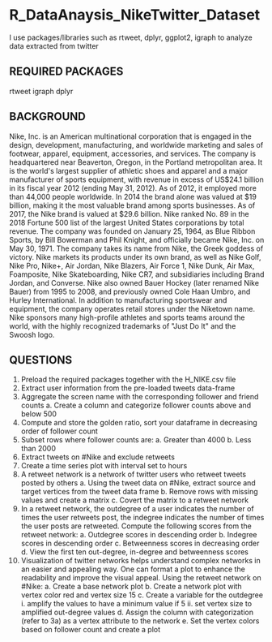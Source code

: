 # R_DataAnaysis_NikeTwitter_Dataset
I use packages/libraries such as rtweet, dplyr, ggplot2, igraph to analyze data extracted from twitter
## REQUIRED PACKAGES
rtweet igraph dplyr
## BACKGROUND
Nike, Inc. is an American multinational corporation that is engaged in the design, development,
manufacturing, and worldwide marketing and sales of footwear, apparel, equipment, accessories, and
services. The company is headquartered near Beaverton, Oregon, in the Portland metropolitan area. It
is the world's largest supplier of athletic shoes and apparel and a major manufacturer of sports
equipment, with revenue in excess of US$24.1 billion in its fiscal year 2012 (ending May 31, 2012). As
of 2012, it employed more than 44,000 people worldwide. In 2014 the brand alone was valued at $19
billion, making it the most valuable brand among sports businesses. As of 2017, the Nike brand is
valued at $29.6 billion. Nike ranked No. 89 in the 2018 Fortune 500 list of the largest United States
corporations by total revenue.
The company was founded on January 25, 1964, as Blue Ribbon Sports, by Bill Bowerman and Phil
Knight, and officially became Nike, Inc. on May 30, 1971. The company takes its name from Nike, the
Greek goddess of victory. Nike markets its products under its own brand, as well as Nike Golf, Nike
Pro, Nike+, Air Jordan, Nike Blazers, Air Force 1, Nike Dunk, Air Max, Foamposite, Nike
Skateboarding, Nike CR7, and subsidiaries including Brand Jordan, and Converse. Nike also owned
Bauer Hockey (later renamed Nike Bauer) from 1995 to 2008, and previously owned Cole Haan Umbro,
and Hurley International. In addition to manufacturing sportswear and equipment, the company operates
retail stores under the Niketown name. Nike sponsors many high-profile athletes and sports teams
around the world, with the highly recognized trademarks of "Just Do It" and the Swoosh logo.
## QUESTIONS
1. Preload the required packages together with the H_NIKE.csv file
2. Extract user information from the pre-loaded tweets data-frame
3. Aggregate the screen name with the corresponding follower and friend counts
a. Create a column and categorize follower counts above and below 500
4. Compute and store the golden ratio, sort your dataframe in decreasing order of follower count
5. Subset rows where follower counts are:
a. Greater than 4000
b. Less than 2000
6. Extract tweets on #Nike and exclude retweets
7. Create a time series plot with interval set to hours
8. A retweet network is a network of twitter users who retweet tweets posted by others
a. Using the tweet data on #Nike, extract source and target vertices from the tweet data frame
b. Remove rows with missing values and create a matrix
c. Covert the matrix to a retweet network
9. In a retweet network, the outdegree of a user indicates the number of times the user retweets post, the indegree indicates the number of times the user posts are retweeted. Compute the following scores from the retweet network:
a. Outdegree scores in descending order
b. Indegree scores in descending order
c. Betweenness scores in decreasing order
d. View the first ten out-degree, in-degree and betweenness scores
10. Visualization of twitter networks helps understand complex networks in an easier and appealing way. One can format a plot to enhance the readability and improve the visual appeal. Using the retweet network on #Nike:
a. Create a base network plot
b. Create a network plot with vertex color red and vertex size 15
c. Create a variable for the outdegree
i. amplify the values to have a minimum value if 5
ii. set vertex size to amplified out-degree values
d. Assign the column with categorization (refer to 3a) as a vertex attribute to the network
e. Set the vertex colors based on follower count and create a plot

